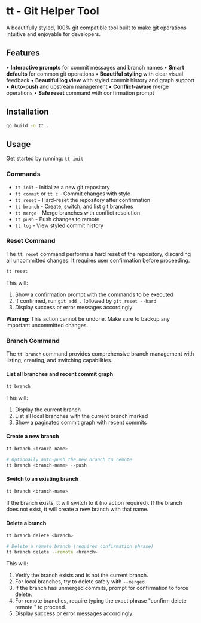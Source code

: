 # tt - Git Helper Tool

A beautifully styled, 100% git compatible tool built to make git operations intuitive and enjoyable for developers.

## Features

• **Interactive prompts** for commit messages and branch names
• **Smart defaults** for common git operations
• **Beautiful styling** with clear visual feedback
• **Beautiful log view** with styled commit history and graph support
• **Auto-push** and upstream management
• **Conflict-aware** merge operations
• **Safe reset** command with confirmation prompt

## Installation

```bash
go build -o tt .
```

## Usage

Get started by running: `tt init`

### Commands

- `tt init` - Initialize a new git repository
- `tt commit` or `tt c` - Commit changes with style
- `tt reset` - Hard-reset the repository after confirmation
- `tt branch` - Create, switch, and list git branches
- `tt merge` - Merge branches with conflict resolution
- `tt push` - Push changes to remote
- `tt log` - View styled commit history

### Reset Command

The `tt reset` command performs a hard reset of the repository, discarding all uncommitted changes. It requires user confirmation before proceeding.

```bash
tt reset
```

This will:
1. Show a confirmation prompt with the commands to be executed
2. If confirmed, run `git add .` followed by `git reset --hard`
3. Display success or error messages accordingly

**Warning:** This action cannot be undone. Make sure to backup any important uncommitted changes.

### Branch Command

The `tt branch` command provides comprehensive branch management with listing, creating, and switching capabilities.

#### List all branches and recent commit graph
```bash
tt branch
```

This will:
1. Display the current branch
2. List all local branches with the current branch marked
3. Show a paginated commit graph with recent commits

#### Create a new branch
```bash
tt branch <branch-name>

# Optionally auto-push the new branch to remote
tt branch <branch-name> --push
```

#### Switch to an existing branch
```bash
tt branch <branch-name>
```

If the branch exists, tt will switch to it (no action required). If the branch does not exist, tt will create a new branch with that name.

#### Delete a branch
```bash
tt branch delete <branch>

# Delete a remote branch (requires confirmation phrase)
tt branch delete --remote <branch>
```

This will:
1. Verify the branch exists and is not the current branch.
2. For local branches, try to delete safely with `--merged`.
3. If the branch has unmerged commits, prompt for confirmation to force delete.
4. For remote branches, require typing the exact phrase "confirm delete remote <branch>" to proceed.
5. Display success or error messages accordingly.